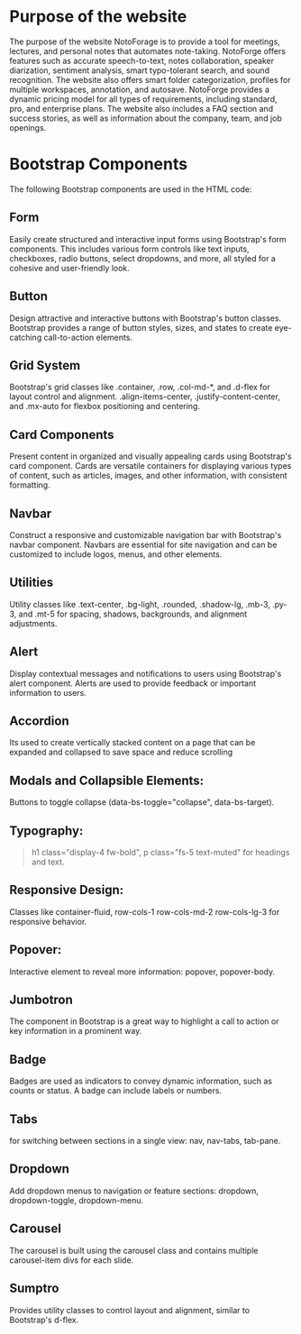 # Purpose of the website
The purpose of the website NotoForage is to provide a tool for meetings, lectures, and personal notes that automates note-taking. NotoForge offers features such as accurate speech-to-text, 
notes collaboration, speaker diarization, sentiment analysis, smart typo-tolerant search, and sound recognition. The website also offers smart folder categorization, profiles for multiple workspaces, annotation, and autosave. 
NotoForge provides a dynamic pricing model for all types of requirements, including standard, pro, and enterprise plans. The website also includes a FAQ section and success stories, as well as information about the company, team, and job openings.

# Bootstrap Components
The following Bootstrap components are used in the HTML code:

## Form

Easily create structured and interactive input forms using Bootstrap's form components. This includes various form controls like text inputs, checkboxes, radio buttons, select dropdowns, and more, all styled for a cohesive and user-friendly look.

## Button

Design attractive and interactive buttons with Bootstrap's button classes. Bootstrap provides a range of button styles, sizes, and states to create eye-catching call-to-action elements.

## Grid System

Bootstrap's grid classes like .container, .row, .col-md-*, and .d-flex for layout control and alignment.
.align-items-center, .justify-content-center, and .mx-auto for flexbox positioning and centering.

## Card Components

Present content in organized and visually appealing cards using Bootstrap's card component. Cards are versatile containers for displaying various types of content, such as articles, images, and other information, with consistent formatting.

## Navbar

Construct a responsive and customizable navigation bar with Bootstrap's navbar component. Navbars are essential for site navigation and can be customized to include logos, menus, and other elements.

## Utilities

Utility classes like .text-center, .bg-light, .rounded, .shadow-lg, .mb-3, .py-3, and .mt-5 for spacing, shadows, backgrounds, and alignment adjustments.

## Alert

Display contextual messages and notifications to users using Bootstrap's alert component. Alerts are used to provide feedback or important information to users.

## Accordion

Its used to create vertically stacked content on a page that can be expanded and collapsed to save space and reduce scrolling

## Modals and Collapsible Elements:

Buttons to toggle collapse (data-bs-toggle="collapse", data-bs-target).

## Typography:

> h1 class="display-4 fw-bold", p class="fs-5 text-muted" for headings and text.

## Responsive Design:

Classes like container-fluid, row-cols-1 row-cols-md-2 row-cols-lg-3 for responsive behavior.

## Popover:

Interactive element to reveal more information: popover, popover-body.

## Jumbotron 
The component in Bootstrap is a great way to highlight a call to action or key information in a prominent way.

## Badge

Badges are used as indicators to convey dynamic information, such as counts or status. A badge can include labels or numbers.

## Tabs

for switching between sections in a single view: nav, nav-tabs, tab-pane.

## Dropdown

Add dropdown menus to navigation or feature sections: dropdown, dropdown-toggle, dropdown-menu.

## Carousel

The carousel is built using the carousel class and contains multiple carousel-item divs for each slide.

## Sumptro 

Provides utility classes to control layout and alignment, similar to Bootstrap's d-flex.





